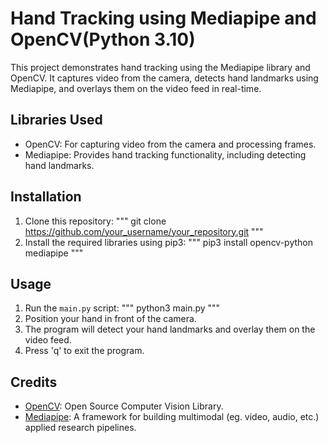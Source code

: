 # Hand Tracking using Mediapipe and OpenCV(Python 3.10)

This project demonstrates hand tracking using the Mediapipe library and OpenCV. It captures video from the camera, detects hand landmarks using Mediapipe, and overlays them on the video feed in real-time.

## Libraries Used
- OpenCV: For capturing video from the camera and processing frames.
- Mediapipe: Provides hand tracking functionality, including detecting hand landmarks.

## Installation
1. Clone this repository:
"""
git clone https://github.com/your_username/your_repository.git
"""
2. Install the required libraries using pip3:
"""
pip3 install opencv-python mediapipe
"""

## Usage
1. Run the `main.py` script:
"""
python3 main.py
"""
2. Position your hand in front of the camera.
3. The program will detect your hand landmarks and overlay them on the video feed.
4. Press 'q' to exit the program.

## Credits
- [OpenCV](https://opencv.org/): Open Source Computer Vision Library.
- [Mediapipe](https://mediapipe.dev/): A framework for building multimodal (eg. video, audio, etc.) applied research pipelines.
